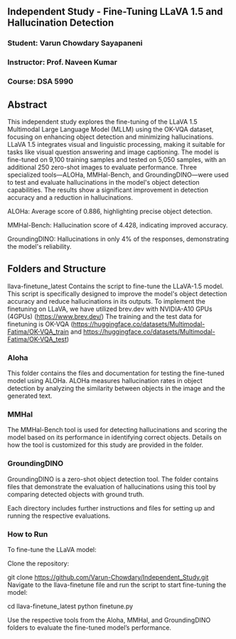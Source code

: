 ## Independent Study - Fine-Tuning LLaVA 1.5 and Hallucination Detection
### Student: Varun Chowdary Sayapaneni
### Instructor: Prof. Naveen Kumar
### Course: DSA 5990

## Abstract
This independent study explores the fine-tuning of the LLaVA 1.5 Multimodal Large Language Model (MLLM) using the OK-VQA dataset, focusing on enhancing object detection and minimizing hallucinations. LLaVA 1.5 integrates visual and linguistic processing, making it suitable for tasks like visual question answering and image captioning. The model is fine-tuned on 9,100 training samples and tested on 5,050 samples, with an additional 250 zero-shot images to evaluate performance. Three specialized tools—ALOHa, MMHal-Bench, and GroundingDINO—were used to test and evaluate hallucinations in the model's object detection capabilities. The results show a significant improvement in detection accuracy and a reduction in hallucinations.

ALOHa: Average score of 0.886, highlighting precise object detection.

MMHal-Bench: Hallucination score of 4.428, indicating improved accuracy.

GroundingDINO: Hallucinations in only 4% of the responses, demonstrating the model's reliability.


## Folders and Structure
llava-finetune_latest
Contains the script to fine-tune the LLaVA-1.5 model. This script is specifically designed to improve the model's object detection accuracy and reduce hallucinations in its outputs.
To implement the finetuning on LLaVA, we have utilized brev.dev with NVIDIA-A10 GPUs (4GPUs) (https://www.brev.dev/)
The training and the test data for finetuning is OK-VQA (https://huggingface.co/datasets/Multimodal-Fatima/OK-VQA_train and https://huggingface.co/datasets/Multimodal-Fatima/OK-VQA_test)

### Aloha
This folder contains the files and documentation for testing the fine-tuned model using ALOHa. ALOHa measures hallucination rates in object detection by analyzing the similarity between objects in the image and the generated text.

### MMHal
The MMHal-Bench tool is used for detecting hallucinations and scoring the model based on its performance in identifying correct objects. Details on how the tool is customized for this study are provided in the folder.

### GroundingDINO
GroundingDINO is a zero-shot object detection tool. The folder contains files that demonstrate the evaluation of hallucinations using this tool by comparing detected objects with ground truth.

Each directory includes further instructions and files for setting up and running the respective evaluations.

### How to Run
To fine-tune the LLaVA model:

Clone the repository:


git clone https://github.com/Varun-Chowdary/Independent_Study.git
Navigate to the llava-finetune file and run the script to start fine-tuning the model:


cd llava-finetune_latest
python finetune.py

Use the respective tools from the Aloha, MMHal, and GroundingDINO folders to evaluate the fine-tuned model’s performance.


